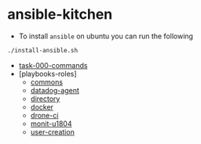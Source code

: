 # ansible-kitchen

- To install `ansible` on ubuntu you can run the following
```bash
./install-ansible.sh
```

- [task-000-commands](task-000-commands)
- [playbooks-roles]
    - [commons](playbooks/roles/commons)
    - [datadog-agent](playbooks/roles/datadog-agent)
    - [directory](playbooks/roles/directory)
    - [docker](playbooks/roles/docker)
    - [drone-ci](playbooks/roles/drone-ci)
    - [monit-u1804](playbooks/roles/monit-u1804)
    - [user-creation](playbooks/roles/user)

    
